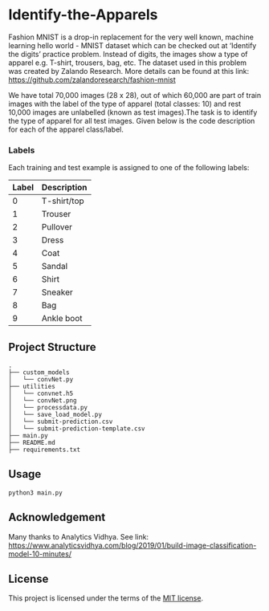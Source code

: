 # Identify-the-Apparels
Fashion MNIST is a drop-in replacement for the very well known, machine learning hello world - MNIST dataset which can be checked out at ‘Identify the digits’ practice problem. Instead of digits, the images show a type of apparel e.g. T-shirt, trousers, bag, etc. The dataset used in this problem was created by Zalando Research. 
More details can be found at this link: https://github.com/zalandoresearch/fashion-mnist

We have total 70,000 images (28 x 28), out of which 60,000 are part of train images with the label of the type of apparel (total classes: 10) and rest 10,000 images are unlabelled (known as test images).The task is to identify the type of apparel for all test images. Given below is the code description for each of the apparel class/label.

### Labels
Each training and test example is assigned to one of the following labels:

| Label | Description |
|-------|-------------|
| 0     | T-shirt/top |
| 1     | Trouser     |
| 2     | Pullover    |
| 3     | Dress       |
| 4     | Coat        |
| 5     | Sandal      |
| 6     | Shirt       |
| 7     | Sneaker     |
| 8     | Bag         |
| 9     | Ankle boot  |

## Project Structure

```
.
├── custom_models   
│   └── convNet.py 
├── utilities   
│   └── convnet.h5
│   └── convNet.png
│   └── processdata.py
│   └── save_load_model.py
│   └── submit-prediction.csv
│   └── submit-prediction-template.csv
├── main.py
├── README.md
├── requirements.txt
```

## Usage

```
python3 main.py
```

## Acknowledgement
Many thanks to Analytics Vidhya. See link: https://www.analyticsvidhya.com/blog/2019/01/build-image-classification-model-10-minutes/

## License
This project is licensed under the terms of the [MIT license](https://choosealicense.com/licenses/mit/).
